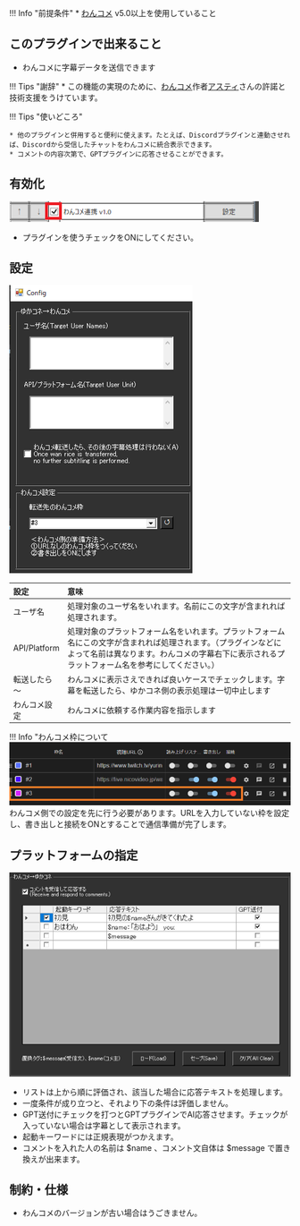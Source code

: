 !!! Info "前提条件"
    * [わんコメ](https://onecomme.com/) v5.0以上を使用していること

## このプラグインで出来ること

* わんコメに字幕データを送信できます

!!! Tips "謝辞"
    * この機能の実現のために、[わんコメ](https://onecomme.com/)作者[アスティ](https://twitter.com/AstieDog)さんの許諾と技術支援をうけています。

!!! Tips "使いどころ"

    * 他のプラグインと併用すると便利に使えます。たとえば、Discordプラグインと連動させれば、Discordから受信したチャットをわんコメに統合表示できます。
    * コメントの内容次第で、GPTプラグインに応答させることができます。

## 有効化

![置換](images/plugin_OCComm_p1.png)

* プラグインを使うチェックをONにしてください。

## 設定

![辞書](images/plugin_OCComm_p2.png)

|設定|意味|
|:--|:---|
|ユーザ名|処理対象のユーザ名をいれます。名前にこの文字が含まれれば処理されます。|
|API/Platform|処理対象のプラットフォーム名をいれます。プラットフォーム名にこの文字が含まれれば処理されます。（プラグインなどによって名前は異なります。わんコメの字幕右下に表示されるプラットフォーム名を参考にしてください。）|
|転送したら～|わんコメに表示さえできれば良いケースでチェックします。字幕を転送したら、ゆかコネ側の表示処理は一切中止します|
|わんコメ設定|わんコメに依頼する作業内容を指示します|

!!! Info "わんコメ枠について
    ![onecomme](images/plugin_OCComm_p4.png)
    わんコメ側での設定を先に行う必要があります。URLを入力していない枠を設定し、書き出しと接続をONとすることで通信準備が完了します。

## プラットフォームの指定

![プラットフォーム名](images/plugin_OCComm_p3.png)

* リストは上から順に評価され、該当した場合に応答テキストを処理します。
* 一度条件が成り立つと、それより下の条件は評価しません。
* GPT送付にチェックを打つとGPTプラグインでAI応答させます。チェックが入っていない場合は字幕として表示されます。
* 起動キーワードには正規表現がつかえます。
* コメントを入れた人の名前は $name 、コメント文自体は $message で置き換えが出来ます。

## 制約・仕様

* わんコメのバージョンが古い場合はうごきません。

